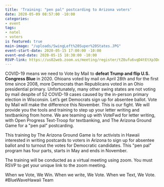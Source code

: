 ```yaml
---
title: 'Training: "pen pal" postcarding to Arizona voters'
date: 2020-05-09 08:57:00 -10:00
categories:
- event
tags:
- natel
- voters
is featured: true
main-image: "/uploads/SwingLeft%20Super%20States.JPG"
event-start-date: 2020-05-15 17:00:00 -10:00
event-end-date: 2020-05-15 18:30:00 -10:00
RSVP-link: https://us02web.zoom.us/meeting/register/tZ0ufu6vqD4tEtXp3DdrGjynYpwjE855XbSl
---
```


COVID-19 means we need to Vote by Mail to **defeat Trump and flip U.S. Congress Blue** in 2020.  Ohioans voted by mail on April 28th and for the first time since 2008, more Democrats than Republicans voted in an Ohio presidential primary. Unfortunately, many other swing states are not voting by mail despite of 52 COVID-19 cases caused by the in-person primary election in Wisconsin. Let’s get Democrats sign up for absentee ballot. Vote by Mail will make the difference this November. This is our fight. We will provide you the tools and training to step up your letter writing and textbanking from home. We are teaming up with VoteFwd for letter writing, with Open Progress Text-Troop for textbanking, and The Arizona Ground Game for a "pen pal" postcarding.

This training by The Arizona Ground Game is for activists in Hawaii interested in writing postcards to voters in Arizona to sign up for absentee ballot and to turnout the votes for Democratic candidates. This "pen pal" program has four parts, starts in May and ends in November.  

The training will be conducted as a virtual meeting using zoom. You must RSVP to get your unique link to the zoom meeting.

When we Vote, We Win. When we write, We Vote. When we Text, We Vote. #BlueWaveHawaii Team
